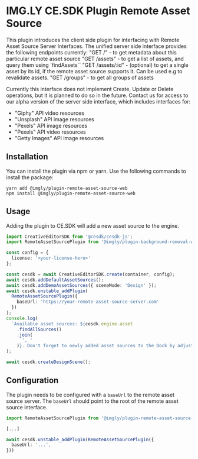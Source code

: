 # IMG.LY CE.SDK Plugin Remote Asset Source

This plugin introduces the client side plugin for interfacing with Remote Asset Source Server Interfaces.
The unified server side interface provides the following endpoints currently:
"GET /" - to get metadata about this particular remote asset source
"GET /assets" - to get a list of assets, and query them using `findAssets``
"GET /assets/:id" - (optional) to get a single asset by its id, if the remote asset source supports it. Can be used e.g to revalidate assets.
"GET /groups" - to get all groups of assets

Currently this interface does not implement Create, Update or Delete operations, but it is planned to do so in the future.
Contact us for access to our alpha version of the server side interface, which includes interfaces for:

- "Giphy" API video resources
- "Unsplash" API image resources
- "Pexels" API image resources
- "Pexels" API video resources
- "Getty Images" API image resources

## Installation

You can install the plugin via npm or yarn. Use the following commands to install the package:

```
yarn add @imgly/plugin-remote-asset-source-web
npm install @imgly/plugin-remote-asset-source-web
```

## Usage

Adding the plugin to CE.SDK will add a new asset source to the engine.

```typescript
import CreativeEditorSDK from '@cesdk/cesdk-js';
import RemoteAssetSourcePlugin from '@imgly/plugin-background-removal-web';

const config = {
  license: '<your-license-here>'
};

const cesdk = await CreativeEditorSDK.create(container, config);
await cesdk.addDefaultAssetSources();
await cesdk.addDemoAssetSources({ sceneMode: 'Design' });
await cesdk.unstable_addPlugin(
  RemoteAssetSourcePlugin({
    baseUrl: 'https://your-remote-asset-source-server.com'
  })
);
console.log(
  `Available asset sources: ${cesdk.engine.asset
    .findAllSources()
    .join(
      ', '
    )}. Don't forget to newly added asset sources to the Dock by adjusting the insertEntries in the CE.SDK UI configuration. See more on that here: https://img.ly/docs/cesdk/ui/guides/customize-asset-library `
);

await cesdk.createDesignScene();
```

## Configuration

The plugin needs to be configured with a `baseUrl` to the remote asset source server. The `baseUrl` should point to the root of the remote asset source interface.

```typescript
import RemoteAssetSourcePlugin from '@imgly/plugin-remote-asset-source-web';

[...]

await cesdk.unstable_addPlugin(RemoteAssetSourcePlugin({
  baseUrl: '...',
}))

```
